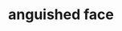 ---
layout: smileys&emotion
title: anguished face
emoji: anguished_face
permalink: 😧.html
image: assets/img/3moji/anguished_face.png
---